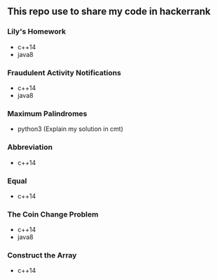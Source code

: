 ## This repo use to share my code in hackerrank

### Lily's Homework
 * c++14
 * java8

### Fraudulent Activity Notifications
 * c++14
 * java8

### Maximum Palindromes
 * python3 (Explain my solution in cmt)

### Abbreviation
 * c++14

### Equal
 * c++14

### The Coin Change Problem
 * c++14
 * java8

### Construct the Array
 * c++14
 